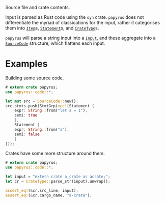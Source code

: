 Source file and crate contents.

Input is parsed as Rust code using the `syn` crate. `papyrus` does not differentiate the
myriad of classications for the input, rather it categorises them into [`Item`]s, [`Statement`]s,
and [`CrateType`]s.

`papyrus` will parse a string input into a [`Input`], and these aggregate into a [`SourceCode`]
structure, which flattens each input.

# Examples

Building some source code.
```rust
# extern crate papyrus;
use papyrus::code::*;

let mut src = SourceCode::new();
src.stmts.push(StmtGrp(vec![Statement {
	expr: String::from("let a = 1"),
	semi: true
    },
    Statement {
	expr: String::from("a"),
	semi: false
    }
]));
```

Crates have some more structure around them.
```rust
# extern crate papyrus;
use papyrus::code::*;

let input = "extern crate a_crate as acrate;";
let cr = CrateType::parse_str(input).unwrap();

assert_eq!(&cr.src_line, input);
assert_eq!(&cr.cargo_name, "a-crate");
```

[`CrateType`]: CrateType
[`Input`]: Input
[`Item`]: Item
[`SourceCode`]: SourceCode
[`Statement`]: Statement
